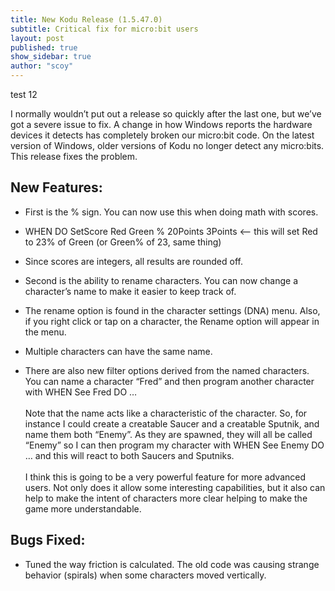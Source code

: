 ```yaml
---
title: New Kodu Release (1.5.47.0)
subtitle: Critical fix for micro:bit users
layout: post
published: true
show_sidebar: true
author: "scoy"
---
```


test 12

I normally wouldn’t put out a release so quickly after the last one, but we’ve got a severe issue to fix.  A change in how Windows reports the hardware devices it detects has completely broken our micro:bit code.  On the latest version of Windows, older versions of Kodu no longer detect any micro:bits.  This release fixes the problem.

## New Features:

* First is the % sign.  You can now use this when doing math with scores.

* WHEN DO SetScore Red Green % 20Points 3Points   <-- this will set Red to 23% of Green (or Green% of 23, same thing)

* Since scores are integers, all results are rounded off.

* Second is the ability to rename characters.  You can now change a character’s name to make it easier to keep track of.

* The rename option is found in the character settings (DNA) menu.  Also, if you right click or tap on a character, the Rename option will appear in the menu.

* Multiple characters can have the same name.

* There are also new filter options derived from the named characters.  You can name a character “Fred” and then program another character with WHEN See Fred DO …
<br><br>Note that the name acts like a characteristic of the character.  So, for instance I could create a creatable Saucer and a creatable Sputnik, and name them both “Enemy”.  As they are spawned, they will all be called “Enemy” so I can then program my character with WHEN See Enemy DO …  and this will react to both Saucers and Sputniks.
<br><br>I think this is going to be a very powerful feature for more advanced users.  Not only does it allow some interesting capabilities, but it also can help to make the intent of characters more clear helping to make the game more understandable.

## Bugs Fixed:

* Tuned the way friction is calculated.  The old code was causing strange behavior (spirals) when some characters moved vertically.